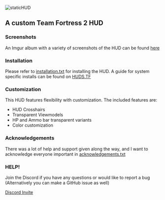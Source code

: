 ![staticHUD](https://imgur.com/N4vxt33.png)
## A custom Team Fortress 2 HUD

### Screenshots
An Imgur album with a variety of screenshots of the HUD can be found [here](https://imgur.com/a/VGeskuf)

### Installation
Please refer to [installation.txt](./installation.txt) for installing the HUD. A guide for system specific installs can be found on [HUDS.TF](https://huds.tf/forum/forumdisplay.php?fid=29)

### Customization
This HUD features flexibility with customization. The included features are:
- HUD Crosshairs
- Transparent Viewmodels
- HP and Ammo bar transparent variants
- Color customization

### Acknowledgements
There was a lot of help and support given along the way, and I want to acknowledge everyone important in [acknowledgements.txt](./acknowledgements.txt)

### HELP!
Join the Discord if you have any questions or would like to report a bug (Alternatively you can make a GitHub issue as well)

[Discord Invite](http://discord.gg/NtQ3FsT)
